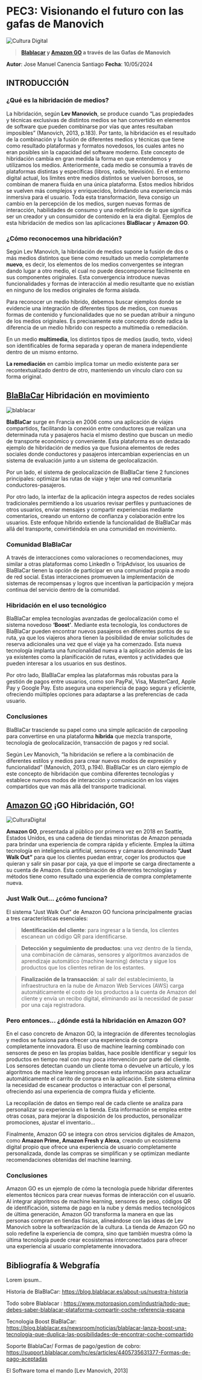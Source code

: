 # PEC3: Visionando el futuro con las gafas de Manovich

![Cultura Digital](hibridacion.jpg)


> **[Blablacar](https://www.blablacar.es/) y [Amazon GO](https://www.amazon.com/-/es/b?ie=UTF8&node=16008589011) a través de las Gafas de Manovich**

**Autor**:  Jose Manuel Canencia Santiago   **Fecha**:  10/05/2024

## INTRODUCCIÓN

### ¿Qué es la hibridación de medios?

La hibridación, según **Lev Manovich**, se produce cuando “Las propiedades y técnicas exclusivas de distintos medios se han convertido en elementos de software que pueden combinarse por vías que antes resultaban imposibles” (Manovich, 2013, p.183). Por tanto, la hibridación es el resultado de la combinación y la fusión de diferentes medios y técnicas que tiene como resultado plataformas y formatos novedosos, los cuales antes no eran posibles sin la capacidad del software moderno. Este concepto de hibridación cambia en gran medida la forma en que entendemos y utilizamos los medios. Anteriormente, cada medio se consumía a través de plataformas distintas y específicas (libros, radio, televisión). En el entorno digital actual, los límites entre medios distintos se vuelven borrosos, se combinan de manera fluida en una única plataforma. Estos medios híbridos se vuelven más complejos y enriquecidos, brindando una experiencia más inmersiva para el usuario. Toda esta transformación, lleva consigo un cambio en la percepción de los medios, surgen nuevas formas de interacción, habilidades de consumo y una redefinición de lo que significa ser un creador y un consumidor de contenido en la era digital. Ejemplos de esta hibridación de medios son las aplicaciones **BlaBlacar** y **Amazon GO**. 

### ¿Cómo reconocemos una hibridación?

Según Lev Manovich, la hibridación de medios supone la fusión de dos o más medios distintos que tiene como resultado un medio completamente **nuevo**, es decir, los elementos de los medios convergentes se integran dando lugar a otro medio, el cual no puede descomponerse fácilmente en sus componentes originales. Esta convergencia introduce nuevas funcionalidades y formas de interacción al medio resultante que no existían en ninguno de los medios originales de forma aislada.

Para reconocer un medio híbrido, debemos buscar ejemplos donde se evidencie una integración de diferentes tipos de medios, con nuevas formas de contenido y funcionalidades que no se puedan atribuir a ninguno de los medios originales. Es precisamente este concepto donde radica la diferencia de un medio híbrido con respecto a multimedia o remediación.

En un medio **multimedia**, los distintos tipos de medios (audio, texto, video) son identificables de forma separada y operan de manera independiente dentro de un mismo entorno. 

**La remediación** en cambio implica tomar un medio existente para ser recontextualizado dentro de otro, manteniendo un vínculo claro con su forma original. 

## [BlaBlaCar](https://www.blablacar.es/) Hibridación en movimiento
![blablacar](blablacar_icon.jpg)

**BlaBlaCar** surge en Francia en 2006 como una aplicación de viajes compartidos, facilitando la conexión entre conductores que realizan una determinada ruta y pasajeros hacia el mismo destino que buscan un medio de transporte económico y conveniente. Esta plataforma es un destacado ejemplo de hibridación de medios ya que fusiona elementos de redes sociales donde conductores y pasajeros intercambian experiencias en un sistema de evaluación junto a un sistema de geolocalización. 

Por un lado, el sistema de geolocalización de BlaBlaCar tiene 2 funciones principales: optimizar las rutas de viaje y tejer una red comunitaria conductores-pasajeros. 

Por otro lado, la interfaz de la aplicación integra aspectos de redes sociales tradicionales permitiendo a los usuarios revisar perfiles y puntuaciones de otros usuarios, enviar mensajes y compartir experiencias mediante comentarios, creando un entorno de confianza y colaboración entre los usuarios. Este enfoque híbrido extiende la funcionalidad de BlaBlaCar más allá del transporte, convirtiéndola en una comunidad en movimiento. 

### Comunidad BlaBlaCar 
A través de interacciones como valoraciones o recomendaciones, muy similar a otras plataformas como LinkedIn o TripAdvisor, los usuarios de BlaBlaCar tienen la opción de participar en una comunidad propia a modo de red social. Estas interacciones promueven la implementación de sistemas de recompensas y logros que incentivan la participación y mejora continua del servicio dentro de la comunidad. 

### Hibridación en el uso tecnológico
BlaBlaCar emplea tecnologías avanzadas de geolocalización como el sistema novedoso **‘Boost’**. Mediante esta tecnología, los conductores de BlaBlaCar pueden encontrar nuevos pasajeros en diferentes puntos de su ruta, ya que los viajeros ahora tienen la posibilidad de enviar solicitudes de reserva adicionales una vez que el viaje ya ha comenzado. Esta nueva tecnología implanta una funcionalidad nueva a la aplicación además de las ya existentes como la planificación de rutas, eventos y actividades que pueden interesar a los usuarios en sus destinos. 

Por otro lado, BlaBlaCar emplea las plataformas más robustas para la gestión de pagos entre usuarios, como son PayPal, Visa, MasterCard, Apple Pay y Google Pay. Esto asegura una experiencia de pago segura y eficiente, ofreciendo múltiples opciones para adaptarse a las preferencias de cada usuario. 

 ### Conclusiones
 
BlaBlaCar trasciende su papel como una simple aplicación de carpooling para convertirse en una plataforma **híbrida** que mezcla transporte, tecnología de geolocalización, transacción de pagos y red social. 

Según Lev Manovich, “la hibridación se refiere a la combinación de diferentes estilos y medios para crear nuevos modos de expresión y funcionalidad” (Manovich, 2013, p.194). BlaBlaCar es un claro ejemplo de este concepto de hibridación que combina diferentes tecnologías y establece nuevos modos de interacción y comunicación en los viajes compartidos que van más allá del transporte tradicional. 

## [Amazon GO](https://www.amazon.com/-/es/b?ie=UTF8&node=16008589011) ¡GO Hibridación, GO!
![CulturaDigital](AMAZON_GO1.png)

**Amazon GO**, presentada al público por primera vez en 2018 en Seattle, Estados Unidos, es una cadena de tiendas minoristas de Amazon pensada para brindar una experiencia de compra rápida y eficiente. Emplea la última tecnología en inteligencia artificial, sensores y cámaras denominado **"Just Walk Out”** para que los clientes puedan entrar, coger los productos que quieran y salir sin pasar por caja, ya que el importe se carga directamente a su cuenta de Amazon. Esta combinación de diferentes tecnologías y métodos tiene como resultado una experiencia de compra completamente nueva. 

### Just Walk Out... ¿cómo funciona? 

El sistema "Just Walk Out" de Amazon GO funciona principalmente gracias a tres características esenciales:  

>**Identificación del cliente**: para ingresar a la tienda, los clientes escanean un código QR para identificarse. 

>**Detección y seguimiento de productos**: una vez dentro de la tienda, una combinación de cámaras, sensores y algoritmos avanzados de aprendizaje automático (machine learning) detecta y sigue los productos que los clientes retiran de los estantes. 

>**Finalización de la transacción**: al salir del establecimiento, la infraestructura en la nube de Amazon Web Services (AWS) carga automáticamente el costo de los productos a la cuenta de Amazon del cliente y envía un recibo digital, eliminando así la necesidad de pasar por una caja registradora.


### Pero entonces... ¿dónde está la hibridación en Amazon GO? 
En el caso concreto de Amazon GO, la integración de diferentes tecnologías y medios se fusiona para ofrecer una experiencia de compra completamente innovadora. El uso de machine learning combinado con sensores de peso en las propias baldas, hace posible identificar y seguir los productos en tiempo real con muy poca intervención por parte del cliente. Los sensores detectan cuando un cliente toma o devuelve un artículo, y los algoritmos de machine learning procesan esta información para actualizar automáticamente el carrito de compra en la aplicación. Este sistema elimina la necesidad de escanear productos o interactuar con el personal, ofreciendo así una experiencia de compra fluida y eficiente. 

La recopilación de datos en tiempo real de cada cliente se analiza para personalizar su experiencia en la tienda. Esta información se emplea entre otras cosas, para mejorar la disposición de los productos, personalizar promociones, ajustar el inventario... 

Finalmente, Amazon GO se integra con otros servicios digitales de Amazon, como **Amazon Prime, Amazon Fresh y Alexa**, creando un ecosistema digital propio que ofrece una experiencia de usuario completamente personalizada, donde las compras se simplifican y se optimizan mediante recomendaciones obtenidas del machine learning. 

 ### Conclusiones
 
Amazon GO es un ejemplo de cómo la tecnología puede hibridar diferentes elementos técnicos para crear nuevas formas de interacción con el usuario. Al integrar algoritmos de machine learning, sensores de peso, códigos QR de identificación, sistema de pago en la nube y demás medios tecnológicos de última generación, Amazon GO transforma la manera en que las personas compran en tiendas físicas, alineándose con las ideas de Lev Manovich sobre la softwarización de la cultura. La tienda de Amazon GO no solo redefine la experiencia de compra, sino que también muestra cómo la última tecnología puede crear ecosistemas interconectados para ofrecer una experiencia al usuario completamente innovadora. 
 
## Bibliografía & Webgrafía

Lorem ipsum..

Historia de BlaBlaCar:  https://blog.blablacar.es/about-us/nuestra-historia  

Todo sobre Blablacar : https://www.motorpasion.com/industria/todo-que-debes-saber-blablacar-plataforma-compartir-coche-referencia-espana  

Tecnologia Boost BlaBlaCar: https://blog.blablacar.es/newsroom/noticias/blablacar-lanza-boost-una-tecnologia-que-duplica-las-posibilidades-de-encontrar-coche-compartido  

Soporte BlablaCar/ Formas de pago/gestion de cobro: https://support.blablacar.com/hc/es/articles/4405735631377-Formas-de-pago-aceptadas  

El Software toma el mando [Lev Manovich, 2013] 

